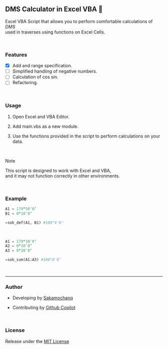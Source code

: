 ## DMS Calculator in Excel VBA 🌵
Excel VBA Script that allows you to perform comfortable calculations of *DMS*  
used in traverses using functions on Excel Cells.

<br>

### Features
- [x] Add and range specification.
- [ ] Simplified handling of negative numbers.
- [ ] Calculation of cos sin.
- [ ] Refactoring.

<br>

### Usage

1.  Open Excel and VBA Editor.

2.  Add main.vbs as a new module.

3.  Use the functions provided in the script to perform calculations on your data.  

<br>

> [!Note]  
> This script is designed to work with Excel and VBA,  
> and it may not function correctly in other environments.

<br>

### Example

```python
A1 = 179°50′0″
B1 = 0°10′0″

=sok_def(A1, B1) #180°0′0″
```

<br>

```python
A1 = 179°30′0″
A2 = 0°10′0″
A3 = 0°20′0″

=sok_sum(A1:A3) #180°0′0″
```

<br>
<hr>

### Author 

- Developing by [Sakamochanq](https://github.com/Sakamochanq)

- Contributing by [Github Copilot](https://github.com/features/copilot)

<br>

### License

Release under the [MIT License](https://github.com/Sakamochanq/DMS-Calculator/blob/master/LICENSE)
